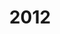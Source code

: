 ---
layout: robot
title: 2012
robot: (Replace Me)
game: Aerial Assist
thumbnail: /assets/images/2012/2012Robot.JPG
---